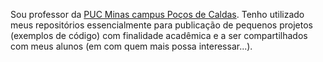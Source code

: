 <!--
## Olá, sou Udo👋


**udofritzke/udofritzke** is a ✨ _special_ ✨ repository because its `README.md` (this file) appears on your GitHub profile.-->

Sou professor da [PUC Minas campus Poços de Caldas](https://www.pucpcaldas.br/).
Tenho utilizado meus repositórios essencialmente para publicação de pequenos projetos (exemplos de código) com finalidade acadêmica e a ser compartilhados com meus alunos (em com quem mais possa interessar...). 

<!--
### Aqui temos um pouco de minha atividade em meus repositórios:

- 🔭 I’m currently working on ...
- 🌱 I’m currently learning ...
- 👯 I’m looking to collaborate on ...
- 🤔 I’m looking for help with ...
- 💬 Ask me about ...
- 📫 How to reach me: ...
- 😄 Pronouns: ...
- ⚡ Fun fact: ...  

📫 Posso ser contatado por : ...

### Algumas estatisticas:

[![Udo's GitHub stats](https://github-readme-stats.vercel.app/api?username=udofritzke&show_icons=true&theme=radical)](https://github.com/udofritzke/github-readme-stats)
[![Top Langs](https://github-readme-stats.vercel.app/api/top-langs/?username=udofritzke)](https://github.com/udofritzke/github-readme-stats)

![Icone Java](https://github.com/udofritzke/udofritzke/assets/81312361/1a2ba6b0-f19c-46a5-835e-30877ec8da6c)
<img src="https://github.com/udofritzke/udofritzke/assets/81312361/1a2ba6b0-f19c-46a5-835e-30877ec8da6c" width="100" height="100" />
-->
